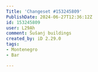 ```yaml
---
Title: 'Changeset #153245809'
PublishDate: 2024-06-27T12:36:12Z
id: 153245809
user: L29Ah
comment: Šušanj buildings
created_by: iD 2.29.0
tags:
- Montenegro
- Bar

---
```

